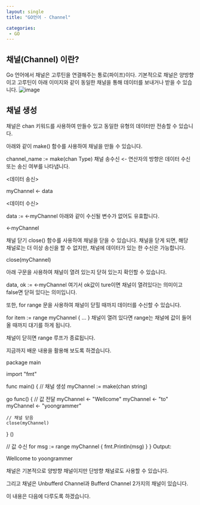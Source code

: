 ```yaml
---
layout: single
title: "GO언어 - Channel"

categories:
 - GO
---
```


## 채널(Channel) 이란?
Go 언어에서 채널은 고루틴을 연결해주는 통로(파이프)이다.
기본적으로 채널은 양방향이고 고루틴이 아래 이미지와 같이 동일한 채널을 통해 데이터를 보내거나 받을 수 있습니다.
![image](https://user-images.githubusercontent.com/81789003/197220130-2cef2244-2c33-48f0-bf2a-abb9d8e5a7f4.png)


## 채널 생성
채널은 chan 키워드를 사용하여 만들수 있고 동일한 유형의 데이터만 전송할 수 있습니다.

아래와 같이 make() 함수를 사용하여 채널을 만들 수 있습니다.

channel_name := make(chan Type)
채널 송수신
<- 연산자의 방향은 데이터 수신 또는 송신 여부를 나타냅니다.

 

<데이터 송신>

myChannel <- data
 

<데이터 수신>

data := <-myChannel
아래와 같이 수신될 변수가 없어도 유효합니다.

<-myChannel
 

채널 닫기
close() 함수를 사용하여 채널을 닫을 수 있습니다. 채널을 닫게 되면, 해당 채널로는 더 이상 송신을 할 수 없지만, 채널에 데이터가 있는 한 수신은 가능합니다.

close(myChannel)
 

아래 구문을 사용하여 채널이 열려 있는지 닫혀 있는지 확인할 수 있습니다.

data, ok := <-myChannel
여기서 ok값이 ture이면 채널이 열려있다는 의미이고 false면 닫혀 있다는 의미입니다.

 

또한, for range 문을 사용하여 채널이 닫힐 때까지 데이터를 수신할 수 있습니다.

for item := range myChannel {
  ...
}
채널이 열려 있다면 range는 채널에 값이 들어올 때까지 대기를 하게 됩니다.

채널이 닫히면 range 루프가 종료됩니다.

 

지금까지 배운 내용을 활용해 보도록 하겠습니다.

package main

import "fmt"

func main() {
  // 채널 생성
  myChannel := make(chan string)
  
  go func() { 
    // 값 전달
    myChannel <- "Wellcome"
    myChannel <- "to"
    myChannel <- "yoongrammer" 
    
    // 채널 닫음
    close(myChannel)
  } ()
  
  // 값 수신
  for msg := range myChannel {
    fmt.Println(msg)
  }
}
Output:

Wellcome
to
yoongrammer
 

채널은 기본적으로 양방향 채널이지만 단방향 채널로도 사용할 수 있습니다.

그리고 채널은 Unbufferd Channel과 Bufferd Channel 2가지의 채널이 있습니다.

이 내용은 다음에 다루도록 하겠습니다.
